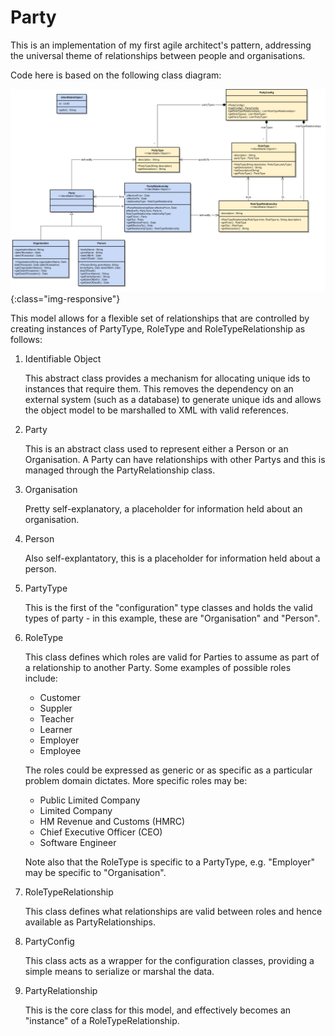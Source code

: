 # Party
This is an implementation of my first agile architect's pattern, addressing the universal theme of relationships between people and organisations.

Code here is based on the following class diagram:

![Party Class Model](/doc/party.png){:class="img-responsive"}

This model allows for a flexible set of relationships that are controlled by creating instances of PartyType, RoleType and RoleTypeRelationship as follows:

1. Identifiable Object

   This abstract class provides a mechanism for allocating unique ids to instances that require them. This removes the dependency on an external system (such as a database) to generate unique ids and allows the object model to be marshalled to XML with valid references.

2. Party

   This is an abstract class used to represent either a Person or an Organisation. A Party can have relationships with other Partys and this is managed through the PartyRelationship class.

3. Organisation

   Pretty self-explanatory, a placeholder for information held about an organisation.

4. Person

   Also self-explantatory, this is a placeholder for information held about a person.

5. PartyType

   This is the first of the "configuration" type classes and holds the valid types of party - in this example, these are "Organisation" and "Person".

6. RoleType

   This class defines which roles are valid for Parties to assume as part of a relationship to another Party. Some examples of possible roles include:
   - Customer
   - Suppler
   - Teacher
   - Learner
   - Employer
   - Employee

   The roles could be expressed as generic or as specific as a particular problem domain dictates. More specific roles may be:
   - Public Limited Company
   - Limited Company
   - HM Revenue and Customs (HMRC)
   - Chief Executive Officer (CEO)
   - Software Engineer

   Note also that the RoleType is specific to a PartyType, e.g. "Employer" may be specific to "Organisation".

7. RoleTypeRelationship

   This class defines what relationships are valid between roles and hence available as PartyRelationships.

8. PartyConfig

   This class acts as a wrapper for the configuration classes, providing a simple means to serialize or marshal the data.

9. PartyRelationship
   
   This is the core class for this model, and effectively becomes an "instance" of a RoleTypeRelationship. 